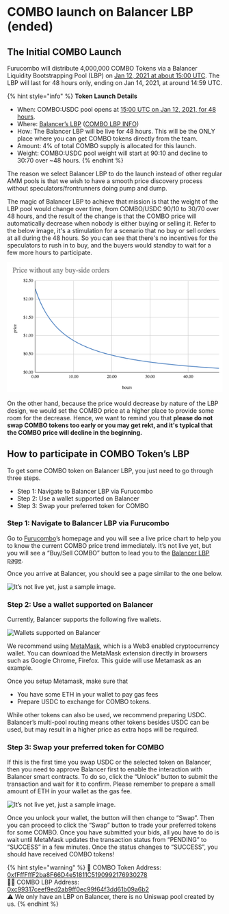 # COMBO launch on Balancer LBP \(ended\)

## The Initial COMBO Launch

Furucombo will distribute 4,000,000 COMBO Tokens via a Balancer Liquidity Bootstrapping Pool \(LBP\) on [Jan 12, 2021 at about 15:00 UTC](https://savvytime.com/converter/utc-to-taiwan-taipei-ca-san-francisco-ny-new-york-city-united-kingdom-london/jan-12-2021/3pm). The LBP will last for 48 hours only, ending on Jan 14, 2021, at around 14:59 UTC.

{% hint style="info" %}
**Token Launch Details**

* When: COMBO:USDC pool opens at [15:00 UTC on Jan 12, 2021, for 48 hours](https://savvytime.com/converter/utc-to-taiwan-taipei-ca-san-francisco-ny-new-york-city-united-kingdom-london/jan-12-2021/3pm).
* Where: [Balancer’s LBP](https://balancer.exchange/#/swap/0xA0b86991c6218b36c1d19D4a2e9Eb0cE3606eB48/0xfFffFffF2ba8F66D4e51811C5190992176930278%20) \([COMBO LBP INFO](https://pools.balancer.exchange/#/pool/0xc99317ceef9ed2ab9ff0ec99f64f3dd61b09a6b2/)\)
* How: The Balancer LBP will be live for 48 hours. This will be the ONLY place where you can get COMBO tokens directly from the team.
* Amount: 4% of total COMBO supply is allocated for this launch.
* Weight: COMBO:USDC pool weight will start at 90:10 and decline to 30:70 over ~48 hours.
{% endhint %}

The reason we select Balancer LBP to do the launch instead of other regular AMM pools is that we wish to have a smooth price discovery process without speculators/frontrunners doing pump and dump.

The magic of Balancer LBP to achieve that mission is that the weight of the LBP pool would change over time, from COMBO/USDC 90/10 to 30/70 over 48 hours, and the result of the change is that the COMBO price will automatically decrease when nobody is either buying or selling it. Refer to the below image, it's a stimulation for a scenario that no buy or sell orders at all during the 48 hours. So you can see that there's no incentives for the speculators to rush in to buy, and the buyers would standby to wait for a few more hours to participate.

![The sample for how token price may change over time](../../.gitbook/assets/screen_shot_2021-01-05_at_22.32.49.png)

On the other hand, because the price would decrease by nature of the LBP design, we would set the COMBO price at a higher place to provide some room for the decrease. Hence, we want to remind you that **please do not swap COMBO tokens too early or you may get rekt, and it's typical that the COMBO price will decline in the beginning.**

## How to participate in COMBO Token’s LBP

To get some COMBO token on Balancer LBP, you just need to go through three steps.

* Step 1: Navigate to Balancer LBP via Furucombo
* Step 2: Use a wallet supported on Balancer
* Step 3: Swap your preferred token for COMBO

### Step 1: Navigate to Balancer LBP via Furucombo

Go to [Furucombo](https://furucombo.app/)’s homepage and you will see a live price chart to help you to know the current COMBO price trend immediately. It’s not live yet, but you will see a “Buy/Sell COMBO” button to lead you to the [Balancer LBP page](https://balancer.exchange/#/swap/0xA0b86991c6218b36c1d19D4a2e9Eb0cE3606eB48/0xfFffFffF2ba8F66D4e51811C5190992176930278).

Once you arrive at Balancer, you should see a page similar to the one below.

![It&#x2019;s not live yet, just a sample image.](https://miro.medium.com/max/2110/0*gX88xB_zZZh3ltP_)

### Step 2: Use a wallet supported on Balancer

Currently, Balancer supports the following five wallets.

![Wallets supported on Balancer](https://miro.medium.com/max/1496/0*kaB0khIGoo8bt-b_)

We recommend using [MetaMask](https://chrome.google.com/webstore/detail/metamask/nkbihfbeogaeaoehlefnkodbefgpgknn), which is a Web3 enabled cryptocurrency wallet. You can download the MetaMask extension directly in browsers such as Google Chrome, Firefox. This guide will use Metamask as an example.

Once you setup Metamask, make sure that

* You have some ETH in your wallet to pay gas fees
* Prepare USDC to exchange for COMBO tokens.

While other tokens can also be used, we recommend preparing USDC. Balancer’s multi-pool routing means other tokens besides USDC can be used, but may result in a higher price as extra hops will be required.

### Step 3: Swap your preferred token for COMBO

If this is the first time you swap USDC or the selected token on Balancer, then you need to approve Balancer first to enable the interaction with Balancer smart contracts. To do so, click the “Unlock” button to submit the transaction and wait for it to confirm. Please remember to prepare a small amount of ETH in your wallet as the gas fee.

![It&#x2019;s not live yet, just a sample image.](https://miro.medium.com/max/2110/0*1ViOq2NgW-fMW_-M)

Once you unlock your wallet, the button will then change to “Swap”. Then you can proceed to click the “Swap” button to trade your preferred tokens for some COMBO. Once you have submitted your bids, all you have to do is wait until MetaMask updates the transaction status from “PENDING” to “SUCCESS” in a few minutes. Once the status changes to “SUCCESS”, you should have received COMBO tokens!

{% hint style="warning" %}
📮 COMBO Token Address:  
[0xfFffFffF2ba8F66D4e51811C5190992176930278](https://etherscan.io/token/0xfFffFffF2ba8F66D4e51811C5190992176930278)  
🏊‍♂️ COMBO LBP Address:  
[0xc99317ceef9ed2ab9ff0ec99f64f3dd61b09a6b2](https://etherscan.io/address/0xc99317ceef9ed2ab9ff0ec99f64f3dd61b09a6b2)  
⚠️ We only have an LBP on Balancer, there is no Uniswap pool created by us.
{% endhint %}

